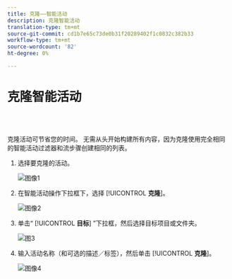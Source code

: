```yaml
---
title: 克隆——智能活动
description: 克隆智能活动
translation-type: tm+mt
source-git-commit: cd1b7e65c73de0b31f20289402f1c0832c382b33
workflow-type: tm+mt
source-wordcount: '82'
ht-degree: 0%

---
```



# 克隆智能活动

<br> 

克隆活动可节省您的时间。 无需从头开始构建所有内容，因为克隆使用完全相同的智能活动过滤器和流步骤创建相同的列表。

1. 选择要克隆的活动。

   ![图像1](/help/sky/assets/smart-campaigns/clone-a-smart-campaign/clone-a-smart-campaign-1.png)

1. 在智能活动操作下拉框下，选择 [!UICONTROL **克隆**]。

   ![图像2](/help/sky/assets/smart-campaigns/clone-a-smart-campaign/clone-a-smart-campaign-2.png)

1. 单击“ [!UICONTROL **目标**] ”下拉框，然后选择目标项目或文件夹。

   ![图3](/help/sky/assets/smart-campaigns/clone-a-smart-campaign/clone-a-smart-campaign-3.png)

1. 输入活动名称（和可选的描述／标签），然后单击 [!UICONTROL **克隆**]。

   ![图像4](/help/sky/assets/smart-campaigns/clone-a-smart-campaign/clone-a-smart-campaign-4.png)
